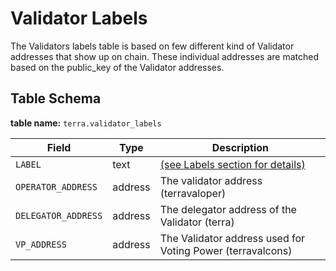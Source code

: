 # Validator Labels

The Validators labels table is based on few different kind of Validator addresses that show up on chain. These individual addresses are matched based on the public\_key of the Validator addresses.

## Table Schema

**table name:** `terra.validator_labels`

| Field               | Type    | Description                                                                  |
| ------------------- | ------- | ---------------------------------------------------------------------------- |
| `LABEL`             | text    | [(see Labels section for details)](../../../address-tags-and-labels/labels/) |
| `OPERATOR_ADDRESS`  | address | The validator address (terravaloper)                                         |
| `DELEGATOR_ADDRESS` | address | The delegator address of the Validator (terra)                               |
| `VP_ADDRESS`        | address | The Validator address used for Voting Power (terravalcons)                   |

